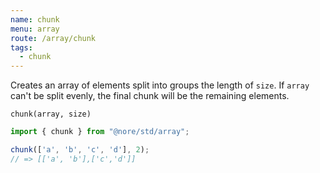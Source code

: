 ```yaml
---
name: chunk
menu: array
route: /array/chunk
tags: 
  - chunk 
---
```


Creates an array of elements split into groups the length of `size`.
If `array` can't be split evenly, the final chunk will be the remaining
elements.

`chunk(array, size)`

```js
import { chunk } from "@nore/std/array";

chunk(['a', 'b', 'c', 'd'], 2);
// => [['a', 'b'],['c','d']]
```
